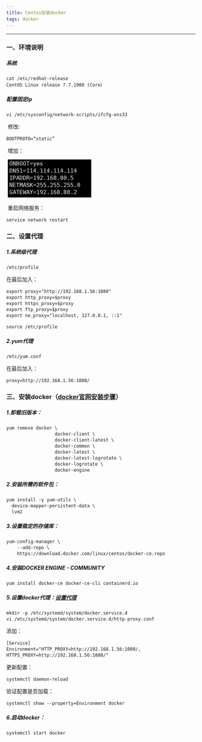 ```yaml
---
title: Centos安装docker
tags: docker
---
```




---

### 一、环境说明

##### 系统

```shell
cat /etc/redhat-release
CentOS Linux release 7.7.1908 (Core）
```

##### 配置固定ip

```shell
vi /etc/sysconfig/network-scripts/ifcfg-ens33
```

​	修改:

```shell
BOOTPROTO=“static”
```

​	增加：

​	![image-20200213153447775](\assets\images\k8s\image-20200213153447775.png)

​	重启网络服务：

```shell
service network restart
```





### 二、设置代理

##### 1.系统级代理

```shell
/etc/profile
```

在最后加入：

```shell
export proxy="http://192.168.1.56:1080" 
export http_proxy=$proxy 
export https_proxy=$proxy 
export ftp_proxy=$proxy 
export no_proxy="localhost, 127.0.0.1, ::1"
```

```shell
source /etc/profile
```

##### 2.yum代理

```shell
/etc/yum.conf
```

在最后加入：

```shell
proxy=http://192.168.1.56:1080/
```





### 三、安装docker（[docker官网安装步骤](https://docs.docker.com/install/linux/docker-ce/centos/)）

##### 1.卸载旧版本：

```shell
yum remove docker \
                  docker-client \
                  docker-client-latest \
                  docker-common \
                  docker-latest \
                  docker-latest-logrotate \
                  docker-logrotate \
                  docker-engine
```

##### 2.安装所需的软件包：

```shell
yum install -y yum-utils \
  device-mapper-persistent-data \
  lvm2
```

##### 3.设置稳定的存储库：

```shell
yum-config-manager \
    --add-repo \
    https://download.docker.com/linux/centos/docker-ce.repo
```

##### 4.安装DOCKER ENGINE - COMMUNITY

```shell
yum install docker-ce docker-ce-cli containerd.io
```

##### 5.设置docker代理：[设置代理](https://docs.docker.com/config/daemon/systemd/)

```shell
mkdir -p /etc/systemd/system/docker.service.d
vi /etc/systemd/system/docker.service.d/http-proxy.conf
```

添加：

```shell
[Service]
Environment="HTTP_PROXY=http://192.168.1.56:1080/, HTTPS_PROXY=http://192.168.1.56:1080/"
```

更新配置：

```shell
systemctl daemon-reload
```

验证配置是否加载：

```shell
systemctl show --property=Environment docker
```

##### 6.启动docker：

```shell
systemctl start docker
```
